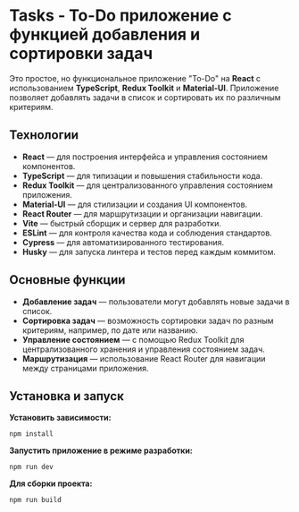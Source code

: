 # Tasks - To-Do приложение с функцией добавления и сортировки задач

Это простое, но функциональное приложение "To-Do" на **React** с использованием **TypeScript**, **Redux Toolkit** и **Material-UI**. Приложение позволяет добавлять задачи в список и сортировать их по различным критериям.

## Технологии

- **React** — для построения интерфейса и управления состоянием компонентов.
- **TypeScript** — для типизации и повышения стабильности кода.
- **Redux Toolkit** — для централизованного управления состоянием приложения.
- **Material-UI** — для стилизации и создания UI компонентов.
- **React Router** — для маршрутизации и организации навигации.
- **Vite** — быстрый сборщик и сервер для разработки.
- **ESLint** — для контроля качества кода и соблюдения стандартов.
- **Cypress** — для автоматизированного тестирования.
- **Husky** — для запуска линтера и тестов перед каждым коммитом.

## Основные функции

- **Добавление задач** — пользователи могут добавлять новые задачи в список.
- **Сортировка задач** — возможность сортировки задач по разным критериям, например, по дате или названию.
- **Управление состоянием** — с помощью Redux Toolkit для централизованного хранения и управления состоянием задач.
- **Маршрутизация** — использование React Router для навигации между страницами приложения.

## Установка и запуск


**Установить зависимости:** 
```
npm install
```

**Запустить приложение в режиме разработки:**
```
npm run dev
```

**Для сборки проекта:**

```
npm run build
```
